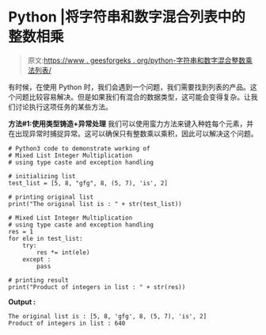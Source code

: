 # Python |将字符串和数字混合列表中的整数相乘

> 原文:[https://www . geesforgeks . org/python-字符串和数字混合整数乘法列表/](https://www.geeksforgeeks.org/python-multiply-integer-in-mixed-list-of-string-and-numbers/)

有时候，在使用 Python 时，我们会遇到一个问题，我们需要找到列表的产品。这个问题比较容易解决。但是如果我们有混合的数据类型，这可能会变得复杂。让我们讨论执行这项任务的某些方法。

**方法#1:使用类型铸造+异常处理**
我们可以使用蛮力方法来键入种姓每个元素，并在出现异常时捕捉异常。这可以确保只有整数乘以乘积，因此可以解决这个问题。

```
# Python3 code to demonstrate working of
# Mixed List Integer Multiplication
# using type caste and exception handling

# initializing list
test_list = [5, 8, "gfg", 8, (5, 7), 'is', 2]

# printing original list
print("The original list is : " + str(test_list))

# Mixed List Integer Multiplication
# using type caste and exception handling
res = 1
for ele in test_list:
    try:
        res *= int(ele)
    except :
        pass

# printing result 
print("Product of integers in list : " + str(res))
```

**Output :**

```
The original list is : [5, 8, 'gfg', 8, (5, 7), 'is', 2]
Product of integers in list : 640

```